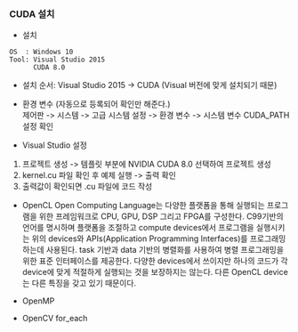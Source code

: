 ### CUDA 설치
* 설치
```
OS  : Windows 10
Tool: Visual Studio 2015  
      CUDA 8.0
```
* 설치 순서: Visual Studio 2015 -> CUDA (Visual 버전에 맞게 설치되기 때문)
* 환경 변수 (자동으로 등록되어 확인만 해준다.)  
제어판 -> 시스템 -> 고급 시스템 설정 -> 환경 변수 -> 시스템 변수 CUDA_PATH 설정 확인

* Visual Studio 설정  
1. 프로젝트 생성 -> 템플릿 부분에 NVIDIA CUDA 8.0 선택하여 프로젝트 생성
2. kernel.cu 파일 확인 후 예제 실행 -> 출력 확인
3. 출력값이 확인되면 .cu 파일에 코드 작성

* OpenCL
  Open Computing Language는 다양한 플랫폼을 통해 실행되는 프로그램을 위한 프레임워크로 CPU, GPU, DSP 그리고 FPGA를 구성한다.
  C99기반의 언어를 명시하며 플랫폼을 조절하고 compute devices에서 프로그램을 실행시키는 위의 devices와 APIs(Application Programming Interfaces)를 프로그래밍 하는데 사용된다. 
  task 기반과 data 기반의 병렬화를 사용하여 병렬 프로그래밍을 위한 표준 인터페이스를 제공한다.
  다양한 devices에서 쓰이지만 하나의 코드가 각 device에 맞게 적절하게 실행되는 것을 보장하지는 않는다.
  다른 OpenCL device는 다른 특징을 갖고 있기 때문이다.
  
    

* OpenMP

* OpenCV for_each
